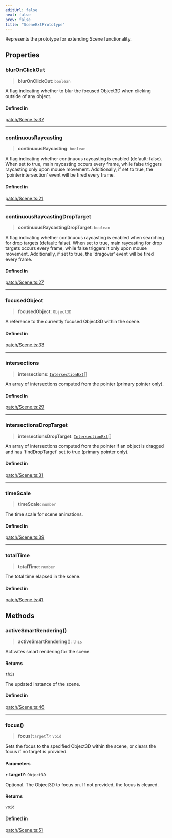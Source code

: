 ```yaml
---
editUrl: false
next: false
prev: false
title: "SceneExtPrototype"
---
```


Represents the prototype for extending Scene functionality.

## Properties

### blurOnClickOut

> **blurOnClickOut**: `boolean`

A flag indicating whether to blur the focused Object3D when clicking outside of any object.

#### Defined in

[patch/Scene.ts:37](https://github.com/luigidenora/three.ez/blob/57bd50835d7b63a4eed7f77bf46f98834d85a05c/src/patch/Scene.ts#L37)

***

### continuousRaycasting

> **continuousRaycasting**: `boolean`

A flag indicating whether continuous raycasting is enabled (default: false).
When set to true, main raycasting occurs every frame, while false triggers raycasting only upon mouse movement.
Additionally, if set to true, the 'pointerintersection' event will be fired every frame.

#### Defined in

[patch/Scene.ts:21](https://github.com/luigidenora/three.ez/blob/57bd50835d7b63a4eed7f77bf46f98834d85a05c/src/patch/Scene.ts#L21)

***

### continuousRaycastingDropTarget

> **continuousRaycastingDropTarget**: `boolean`

A flag indicating whether continuous raycasting is enabled when searching for drop targets (default: false).
When set to true, main raycasting for drop targets occurs every frame, while false triggers it only upon mouse movement. 
Additionally, if set to true, the 'dragover' event will be fired every frame.

#### Defined in

[patch/Scene.ts:27](https://github.com/luigidenora/three.ez/blob/57bd50835d7b63a4eed7f77bf46f98834d85a05c/src/patch/Scene.ts#L27)

***

### focusedObject

> **focusedObject**: `Object3D`

A reference to the currently focused Object3D within the scene.

#### Defined in

[patch/Scene.ts:33](https://github.com/luigidenora/three.ez/blob/57bd50835d7b63a4eed7f77bf46f98834d85a05c/src/patch/Scene.ts#L33)

***

### intersections

> **intersections**: [`IntersectionExt`](/three.ez/api/interfaces/intersectionext/)[]

An array of intersections computed from the pointer (primary pointer only).

#### Defined in

[patch/Scene.ts:29](https://github.com/luigidenora/three.ez/blob/57bd50835d7b63a4eed7f77bf46f98834d85a05c/src/patch/Scene.ts#L29)

***

### intersectionsDropTarget

> **intersectionsDropTarget**: [`IntersectionExt`](/three.ez/api/interfaces/intersectionext/)[]

An array of intersections computed from the pointer if an object is dragged and has 'findDropTarget' set to true (primary pointer only).

#### Defined in

[patch/Scene.ts:31](https://github.com/luigidenora/three.ez/blob/57bd50835d7b63a4eed7f77bf46f98834d85a05c/src/patch/Scene.ts#L31)

***

### timeScale

> **timeScale**: `number`

The time scale for scene animations.

#### Defined in

[patch/Scene.ts:39](https://github.com/luigidenora/three.ez/blob/57bd50835d7b63a4eed7f77bf46f98834d85a05c/src/patch/Scene.ts#L39)

***

### totalTime

> **totalTime**: `number`

The total time elapsed in the scene.

#### Defined in

[patch/Scene.ts:41](https://github.com/luigidenora/three.ez/blob/57bd50835d7b63a4eed7f77bf46f98834d85a05c/src/patch/Scene.ts#L41)

## Methods

### activeSmartRendering()

> **activeSmartRendering**(): `this`

Activates smart rendering for the scene.

#### Returns

`this`

The updated instance of the scene.

#### Defined in

[patch/Scene.ts:46](https://github.com/luigidenora/three.ez/blob/57bd50835d7b63a4eed7f77bf46f98834d85a05c/src/patch/Scene.ts#L46)

***

### focus()

> **focus**(`target`?): `void`

Sets the focus to the specified Object3D within the scene, or clears the focus if no target is provided.

#### Parameters

• **target?**: `Object3D`

Optional. The Object3D to focus on. If not provided, the focus is cleared.

#### Returns

`void`

#### Defined in

[patch/Scene.ts:51](https://github.com/luigidenora/three.ez/blob/57bd50835d7b63a4eed7f77bf46f98834d85a05c/src/patch/Scene.ts#L51)
